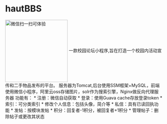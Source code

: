 # hautBBS
<img src="https://github.com/coldcoder126/git_images/blob/master/hautBBS.JPG" width="200" height="200" alt="微信扫一扫可体验" align=center>
一款校园论坛小程序,旨在打造一个校园内活动宣传和二手物品发布的平台。  
服务器为Tomcat,后台使用SSM框架+MySQL，前端使用微信小程序，阿里云oss存储图片，solr作为搜索引擎，Nginx做反向代理服务器
功能有：
* 注册：微信自动获取
* 登录：使用Guava cache存放登录token
* 索引：可分类索引
* 修改个人信息：包括头像，简介等
* 私信：具有已读回执功能
* 发帖：按模块发帖
* 积分：回复者-1积分，被回复者+1积分 
* 管理帖子：删除帖子或更改其状态  
